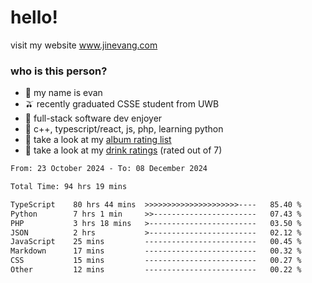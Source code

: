 # hello!

visit my website www.jinevang.com

### who is this person?
- 🦦 my name is evan                                                                  
- 🫒 recently graduated CSSE student from UWB
- 🥕 full-stack software dev enjoyer
- 🍚 c++, typescript/react, js, php, learning python
- 🎹 take a look at my [album rating list](https://bit.ly/albumratings)
- 🧋 take a look at my [drink ratings](https://bit.ly/drinkratings) (rated out of 7)

<!---
jinevang/jinevang is a ✨ special ✨ repository because its `README.md` (this file) appears on your GitHub profile.
You can click the Preview link to take a look at your changes.
--->
<!--START_SECTION:waka-->

```txt
From: 23 October 2024 - To: 08 December 2024

Total Time: 94 hrs 19 mins

TypeScript    80 hrs 44 mins  >>>>>>>>>>>>>>>>>>>>>----   85.40 %
Python        7 hrs 1 min     >>-----------------------   07.43 %
PHP           3 hrs 18 mins   >------------------------   03.50 %
JSON          2 hrs           >------------------------   02.12 %
JavaScript    25 mins         -------------------------   00.45 %
Markdown      17 mins         -------------------------   00.32 %
CSS           15 mins         -------------------------   00.27 %
Other         12 mins         -------------------------   00.22 %
```

<!--END_SECTION:waka-->
